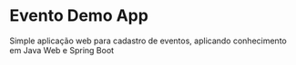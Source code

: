 # Evento Demo App
Simple aplicação web para cadastro de eventos, aplicando conhecimento em Java Web e Spring Boot
